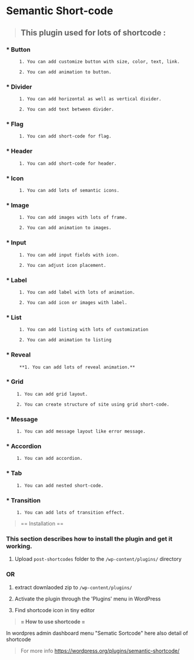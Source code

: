 # Semantic Short-code

> ## This plugin used for lots of shortcode :


### * Button

         1. You can add customize button with size, color, text, link.

         2. You can add animation to button.

### * Divider

         1. You can add horizontal as well as vertical divider.

         2. You can add text between divider.

### * Flag

         1. You can add short-code for flag. 

### * Header

         1. You can add short-code for header. 

### * Icon

         1. You can add lots of semantic icons.

### * Image

         1. You can add images with lots of frame.

         2. You can add animation to images.

### * Input

         1. You can add input fields with icon.

         2. You can adjust icon placement.

### * Label

         1. You can add label with lots of animation.

         2. You can add icon or images with label.

### * List

         1. You can add listing with lots of customization

         2. You can add animation to listing

### * Reveal

         **1. You can add lots of reveal animation.**

### * Grid

        1. You can add grid layout.

        2. You can create structure of site using grid short-code.

### * Message

        1. You can add message layout like error message.

### * Accordion

        1. You can add accordion.

### * Tab

        1. You can add nested short-code.

### * Transition

        1. You can add lots of transition effect.

> == Installation ==

### This section describes how to install the plugin and get it working.


1. Upload `post-shortcodes` folder to the `/wp-content/plugins/` directory

 ### OR

1. extract downlaoded zip to `/wp-content/plugins/`

2. Activate the plugin through the 'Plugins' menu in WordPress

3. Find shortcode icon in tiny editor

>  **= How to use shortcode =**

In wordpres admin dashboard menu "Sematic Sortcode" here also detail of shortcode

> For more info https://wordpress.org/plugins/semantic-shortcode/
